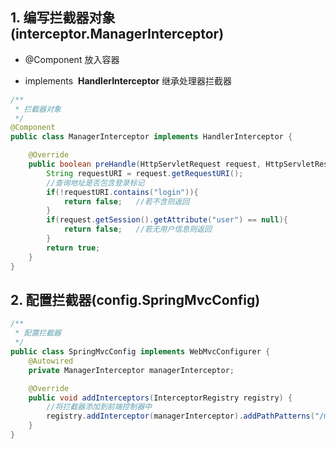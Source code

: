 ## 1. 编写拦截器对象(interceptor.ManagerInterceptor)

- @Component 放入容器
    
- implements  **HandlerInterceptor** 继承处理器拦截器
    

```java
/**
 * 拦截器对象
 */
@Component
public class ManagerInterceptor implements HandlerInterceptor {

    @Override
    public boolean preHandle(HttpServletRequest request, HttpServletResponse response, Object handler) throws Exception {
        String requestURI = request.getRequestURI();
        //查询地址是否包含登录标记
        if(!requestURI.contains("login")){
            return false;	//若不含则返回
        }
        if(request.getSession().getAttribute("user") == null){
            return false;	//若无用户信息则返回
        }
        return true;
    }
}
```

## 2. 配置拦截器(config.SpringMvcConfig)

```java
/**
 * 配置拦截器
 */
public class SpringMvcConfig implements WebMvcConfigurer {
    @Autowired
    private ManagerInterceptor managerInterceptor;

    @Override
    public void addInterceptors(InterceptorRegistry registry) {
        //将拦截器添加到前端控制器中
        registry.addInterceptor(managerInterceptor).addPathPatterns("/manager/**");
    }
}
```